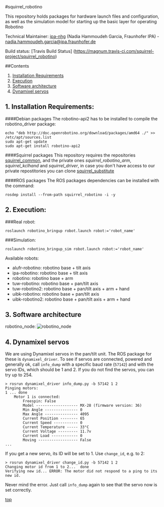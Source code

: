 <a id="top"/> 
#squirrel_robotino

This repository holds packages for hardware launch files and configuration, as well as the simulation model for starting up the basic layer for operating Robotino

Technical Maintainer: [ipa-nhg](https://github.com/ipa-nhg/) (Nadia Hammoudeh Garcia, Fraunhofer IPA) - nadia.hammoudeh.garcia@ipa.fraunhofer.de

Build status: [Travis Build Status] (https://magnum.travis-ci.com/squirrel-project/squirrel_robotino)

##Contents

1. <a href="#1--installation-requirements">Installation Requirements</a>
2. <a href="#2--execution">Execution</a>
3. <a href="#3--software-architecture">Software architecture</a>
4. <a href="#4--dynamixel-servos">Dynamixel servos</a>


## 1. Installation Requirements: <a id="1--installation-requirements"/> 

####Debian packages
The robotino-api2 has to be installed to compile the robotino_driver package: 
```
echo "deb http://doc.openrobotino.org/download/packages/amd64 ./" >> /etc/apt/sources.list
sudo apt-get update 
sudo apt-get install robotino-api2
```
####Squirrel packages
This repository requires the repositories [squirrel_common](https://github.com/squirrel-project/squirrel_common), and the private ones *squirrel_robotino_arm*, *squirrel_kclhand* and *squirrel_driver*, in case you don't have access to our private repostitories you can clone [squirrel_substitute](https://github.com/squirrel-project/squirrel_substitute)

####ROS packages
The ROS packages dependencies can be installed with the command:
```
rosdep install --from-path squirrel_robotino -i -y
```
## 2. Execution: <a id="2--execution"/> 
###Real robot:
```
roslaunch robotino_bringup robot.launch robot:='robot_name'
```
###Simulation:
```
roslaunch robotino_bringup_sim robot.launch robot:='robot_name'
```
Available robots:

* alufr-robotino: robotino base + tilt axis
* ipa-robotino: robotino base + tilt axis
* robotino: robotino base + arm
* tuw-robotino: robotino base + pan/tilt axis
* tuw-robotino2: robotino base + pan/tilt axis + arm + hand
* uibk-robotino: robotino base + pan/tilt axis
* uibk-robotino2: robotino base + pan/tilt axis + arm + hand

## 3. Software architecture <a id="3--software-architecture"/> 

robotino_node: ![robotino_node](https://github.com/squirrel-project/squirrel_robotino/blob/indigo_dev/robotino_node.png "Architecture")

## 4. Dynamixel servos <a id="4--dynamixel-servos"/> 

We are using Dynamixel servos in the pan/tilt unit. The ROS package for these is `dynamixel_driver`. To see if servos are connected, powered and generally ok, call `info_dump` with a specific baud rate (`57142`) and with the servo IDs, which should be 1 and 2. If you do not find the servos, you can try up to 254.
```
> rosrun dynamixel_driver info_dump.py -b 57142 1 2
Pinging motors:
1 ... done
    Motor 1 is connected:
        Freespin: False
        Model ------------------- MX-28 (firmware version: 36)
        Min Angle --------------- 0
        Max Angle --------------- 4095
        Current Position -------- 65
        Current Speed ----------- 0
        Current Temperature ----- 33°C
        Current Voltage --------- 11.7v
        Current Load ------------ 0
        Moving ------------------ False
...
```
If you get a new servo, its ID will be set to 1. Use `change_id`, e.g. to 2:
```
> rosrun dynamixel_driver change_id.py -b 57142 1 2
Changing motor id from 1 to 2...  done
Verifying new id... ERROR: The motor did not respond to a ping to its new id.
```
Never mind the error. Just call `info_dump` again to see that the servo now is set correctly.

<a href="#top">top</a>
